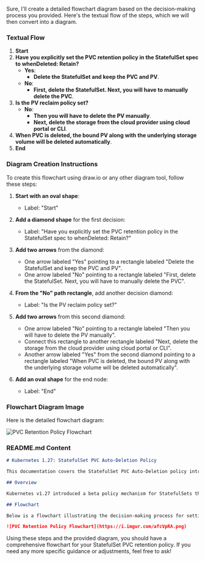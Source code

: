 Sure, I'll create a detailed flowchart diagram based on the decision-making process you provided. Here's the textual flow of the steps, which we will then convert into a diagram.

### Textual Flow
1. **Start**
2. **Have you explicitly set the PVC retention policy in the StatefulSet spec to whenDeleted: Retain?**
   - **Yes**:
     - **Delete the StatefulSet and keep the PVC and PV**.
   - **No**:
     - **First, delete the StatefulSet. Next, you will have to manually delete the PVC**.
3. **Is the PV reclaim policy set?**
   - **No**:
     - **Then you will have to delete the PV manually**.
     - **Next, delete the storage from the cloud provider using cloud portal or CLI**.
4. **When PVC is deleted, the bound PV along with the underlying storage volume will be deleted automatically**.
5. **End**

### Diagram Creation Instructions

To create this flowchart using draw.io or any other diagram tool, follow these steps:

1. **Start with an oval shape**:
   - Label: "Start"

2. **Add a diamond shape** for the first decision:
   - Label: "Have you explicitly set the PVC retention policy in the StatefulSet spec to whenDeleted: Retain?"

3. **Add two arrows** from the diamond:
   - One arrow labeled "Yes" pointing to a rectangle labeled "Delete the StatefulSet and keep the PVC and PV".
   - One arrow labeled "No" pointing to a rectangle labeled "First, delete the StatefulSet. Next, you will have to manually delete the PVC".

4. **From the "No" path rectangle**, add another decision diamond:
   - Label: "Is the PV reclaim policy set?"

5. **Add two arrows** from this second diamond:
   - One arrow labeled "No" pointing to a rectangle labeled "Then you will have to delete the PV manually".
   - Connect this rectangle to another rectangle labeled "Next, delete the storage from the cloud provider using cloud portal or CLI".
   - Another arrow labeled "Yes" from the second diamond pointing to a rectangle labeled "When PVC is deleted, the bound PV along with the underlying storage volume will be deleted automatically".

6. **Add an oval shape** for the end node:
   - Label: "End"

### Flowchart Diagram Image

Here is the detailed flowchart diagram:

![PVC Retention Policy Flowchart](https://i.imgur.com/afcVpRA.png)

### README.md Content

```markdown
# Kubernetes 1.27: StatefulSet PVC Auto-Deletion Policy

This documentation covers the StatefulSet PVC Auto-Deletion policy introduced in Kubernetes 1.27.

## Overview

Kubernetes v1.27 introduced a beta policy mechanism for StatefulSets that controls the lifetime of their PersistentVolumeClaims (PVCs). This policy allows users to specify if the PVCs generated from the StatefulSet spec template should be automatically deleted or retained when the StatefulSet is deleted or when replicas in the StatefulSet are scaled down.

## Flowchart

Below is a flowchart illustrating the decision-making process for setting the PVC retention policy and handling the deletion of StatefulSets and PVCs.

![PVC Retention Policy Flowchart](https://i.imgur.com/afcVpRA.png)
```

Using these steps and the provided diagram, you should have a comprehensive flowchart for your StatefulSet PVC retention policy. If you need any more specific guidance or adjustments, feel free to ask!
